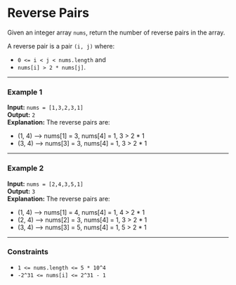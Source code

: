# Reverse Pairs

Given an integer array `nums`, return the number of reverse pairs in the array.

A reverse pair is a pair `(i, j)` where:

- `0 <= i < j < nums.length` and  
- `nums[i] > 2 * nums[j]`.

---

### Example 1

**Input:** `nums = [1,3,2,3,1]`  
**Output:** `2`  
**Explanation:** The reverse pairs are:  
- (1, 4) --> nums[1] = 3, nums[4] = 1, 3 > 2 * 1  
- (3, 4) --> nums[3] = 3, nums[4] = 1, 3 > 2 * 1

---

### Example 2

**Input:** `nums = [2,4,3,5,1]`  
**Output:** `3`  
**Explanation:** The reverse pairs are:  
- (1, 4) --> nums[1] = 4, nums[4] = 1, 4 > 2 * 1  
- (2, 4) --> nums[2] = 3, nums[4] = 1, 3 > 2 * 1  
- (3, 4) --> nums[3] = 5, nums[4] = 1, 5 > 2 * 1

---

### Constraints

- `1 <= nums.length <= 5 * 10^4`
- `-2^31 <= nums[i] <= 2^31 - 1`
